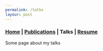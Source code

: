 ```yaml
---
permalink: /talks
layour: post
---
```

### [Home](/index) | [Publications](/publications) | Talks | [Resume](/resume)

Some page about my talks


